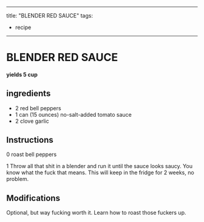 
---
title: "BLENDER RED SAUCE"
tags:
  - recipe
---
# BLENDER RED SAUCE



#### yields  5 cup


## ingredients
* 2 red bell peppers 
* 1 can (15 ounces) no-salt-added tomato sauce 
* 2 clove garlic 



## Instructions
0 roast bell peppers

1 Throw all that shit in a blender and run it until the sauce looks saucy. You know what the fuck that means. This will keep in the fridge for 2 weeks, no problem.



## Modifications
Optional, but way fucking worth it. Learn how to roast those fuckers up.




